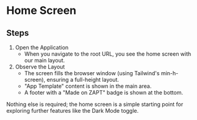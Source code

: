 # Home Screen

## Steps

1. Open the Application
   - When you navigate to the root URL, you see the home screen with our main layout.
2. Observe the Layout
   - The screen fills the browser window (using Tailwind's min-h-screen), ensuring a full-height layout.
   - "App Template" content is shown in the main area.
   - A footer with a "Made on ZAPT" badge is shown at the bottom.

Nothing else is required; the home screen is a simple starting point for exploring further features like the Dark Mode toggle.
